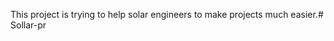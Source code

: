 This project is trying to help solar engineers to make projects much easier.#   S o l l a r - p r  
 